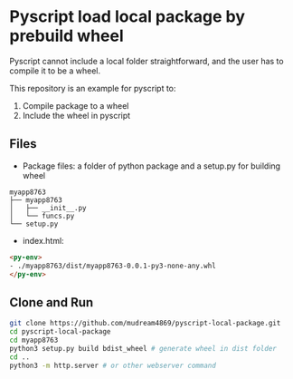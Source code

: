 # Pyscript load local package by prebuild wheel

Pyscript cannot include a local folder straightforward,
and the user has to compile it to be a wheel.

This repository is an example for pyscript to:

1. Compile package to a wheel
2. Include the wheel in pyscript

## Files

* Package files: a folder of python package and a setup.py for building wheel

```
myapp8763
├── myapp8763
│   ├── __init__.py
│   └── funcs.py
└── setup.py
```

* index.html:

```html
<py-env>
- ./myapp8763/dist/myapp8763-0.0.1-py3-none-any.whl
</py-env>
```

## Clone and Run

```bash
git clone https://github.com/mudream4869/pyscript-local-package.git
cd pyscript-local-package
cd myapp8763
python3 setup.py build bdist_wheel # generate wheel in dist folder
cd ..
python3 -m http.server # or other webserver command
```